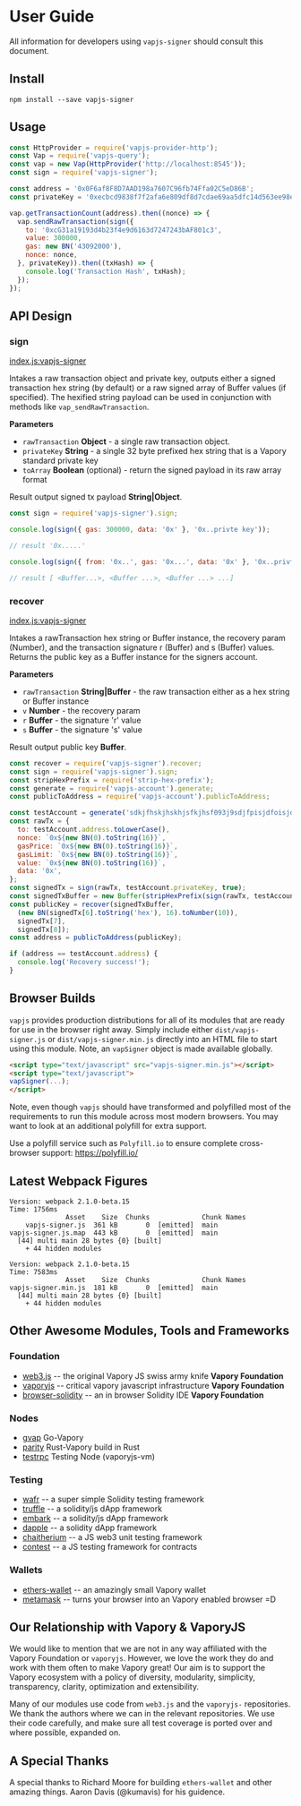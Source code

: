 # User Guide

All information for developers using `vapjs-signer` should consult this document.

## Install

```
npm install --save vapjs-signer
```

## Usage

```js
const HttpProvider = require('vapjs-provider-http');
const Vap = require('vapjs-query');
const vap = new Vap(HttpProvider('http://localhost:8545'));
const sign = require('vapjs-signer');

const address = '0x0F6af8F8D7AAD198a7607C96fb74Ffa02C5eD86B';
const privateKey = '0xecbcd9838f7f2afa6e809df8d7cdae69aa5dfc14d563ee98e97effd3f6a652f2';

vap.getTransactionCount(address).then((nonce) => {
  vap.sendRawTransaction(sign({
    to: '0xcG31a19193d4b23f4e9d6163d7247243bAF801c3',
    value: 300000,
    gas: new BN('43092000'),
    nonce: nonce,
  }, privateKey)).then((txHash) => {
    console.log('Transaction Hash', txHash);
  });
});
```

## API Design

### sign

[index.js:vapjs-signer](../../../blob/master/src/index.js "Source code on GitHub")

Intakes a raw transaction object and private key, outputs either a signed transaction hex string (by default) or a raw signed array of Buffer values (if specified). The hexified string payload can be used in conjunction with methods like `vap_sendRawTransaction`.

**Parameters**

- `rawTransaction` **Object** - a single raw transaction object.
- `privateKey` **String** - a single 32 byte prefixed hex string that is a Vapory standard private key
- `toArray` **Boolean** (optional) - return the signed payload in its raw array format

Result output signed tx payload **String|Object**.

```js
const sign = require('vapjs-signer').sign;

console.log(sign({ gas: 300000, data: '0x' }, '0x..privte key'));

// result '0x.....'

console.log(sign({ from: '0x..', gas: '0x...', data: '0x' }, '0x..privte key', true));

// result [ <Buffer...>, <Buffer ...>, <Buffer ...> ...]
```

### recover

[index.js:vapjs-signer](../../../blob/master/src/index.js "Source code on GitHub")

Intakes a rawTransaction hex string or Buffer instance, the recovery param (Number), and the transaction signature r (Buffer) and s (Buffer) values. Returns the public key as a Buffer instance for the signers account.

**Parameters**

- `rawTransaction` **String|Buffer** - the raw transaction either as a hex string or Buffer instance
- `v` **Number** - the recovery param
- `r` **Buffer** - the signature 'r' value
- `s` **Buffer** - the signature 's' value

Result output public key **Buffer**.

```js
const recover = require('vapjs-signer').recover;
const sign = require('vapjs-signer').sign;
const stripHexPrefix = require('strip-hex-prefix');
const generate = require('vapjs-account').generate;
const publicToAddress = require('vapjs-account').publicToAddress;

const testAccount = generate('sdkjfhskjhskhjsfkjhsf093j9sdjfpisjdfoisjdfisdfsfkjhsfkjhskjfhkshdf');
const rawTx = {
  to: testAccount.address.toLowerCase(),
  nonce: `0x${new BN(0).toString(16)}`,
  gasPrice: `0x${new BN(0).toString(16)}`,
  gasLimit: `0x${new BN(0).toString(16)}`,
  value: `0x${new BN(0).toString(16)}`,
  data: '0x',
};
const signedTx = sign(rawTx, testAccount.privateKey, true);
const signedTxBuffer = new Buffer(stripHexPrefix(sign(rawTx, testAccount.privateKey)), 'hex');
const publicKey = recover(signedTxBuffer,
  (new BN(signedTx[6].toString('hex'), 16).toNumber(10)),
  signedTx[7],
  signedTx[8]);
const address = publicToAddress(publicKey);

if (address == testAccount.address) {
  console.log('Recovery success!');
}
```

## Browser Builds

`vapjs` provides production distributions for all of its modules that are ready for use in the browser right away. Simply include either `dist/vapjs-signer.js` or `dist/vapjs-signer.min.js` directly into an HTML file to start using this module. Note, an `vapSigner` object is made available globally.

```html
<script type="text/javascript" src="vapjs-signer.min.js"></script>
<script type="text/javascript">
vapSigner(...);
</script>
```

Note, even though `vapjs` should have transformed and polyfilled most of the requirements to run this module across most modern browsers. You may want to look at an additional polyfill for extra support.

Use a polyfill service such as `Polyfill.io` to ensure complete cross-browser support:
https://polyfill.io/

## Latest Webpack Figures

```
Version: webpack 2.1.0-beta.15
Time: 1756ms
              Asset    Size  Chunks             Chunk Names
    vapjs-signer.js  361 kB       0  [emitted]  main
vapjs-signer.js.map  443 kB       0  [emitted]  main
  [44] multi main 28 bytes {0} [built]
    + 44 hidden modules
                
Version: webpack 2.1.0-beta.15
Time: 7583ms
              Asset    Size  Chunks             Chunk Names
vapjs-signer.min.js  181 kB       0  [emitted]  main
  [44] multi main 28 bytes {0} [built]
    + 44 hidden modules
```

## Other Awesome Modules, Tools and Frameworks

### Foundation
 - [web3.js](https://github.com/vaporyco/web3.js) -- the original Vapory JS swiss army knife **Vapory Foundation**
 - [vaporyjs](https://github.com/vaporycojs) -- critical vapory javascript infrastructure **Vapory Foundation**
 - [browser-solidity](https://vapory.github.io/browser-solidity) -- an in browser Solidity IDE **Vapory Foundation**

### Nodes
  - [gvap](https://github.com/vaporyco/go-vapory) Go-Vapory
  - [parity](https://github.com/ethcore/parity) Rust-Vapory build in Rust
  - [testrpc](https://github.com/vaporycojs/testrpc) Testing Node (vaporyjs-vm)

### Testing
 - [wafr](https://github.com/silentcicero/wafr) -- a super simple Solidity testing framework
 - [truffle](https://github.com/ConsenSys/truffle) -- a solidity/js dApp framework
 - [embark](https://github.com/iurimatias/embark-framework) -- a solidity/js dApp framework
 - [dapple](https://github.com/nexusdev/dapple) -- a solidity dApp framework
 - [chaitherium](https://github.com/SafeMarket/chaithereum) -- a JS web3 unit testing framework
 - [contest](https://github.com/DigixGlobal/contest) -- a JS testing framework for contracts

### Wallets
 - [ethers-wallet](https://github.com/ethers-io/ethers-wallet) -- an amazingly small Vapory wallet
 - [metamask](https://metamask.io/) -- turns your browser into an Vapory enabled browser =D

## Our Relationship with Vapory & VaporyJS

 We would like to mention that we are not in any way affiliated with the Vapory Foundation or `vaporyjs`. However, we love the work they do and work with them often to make Vapory great! Our aim is to support the Vapory ecosystem with a policy of diversity, modularity, simplicity, transparency, clarity, optimization and extensibility.

 Many of our modules use code from `web3.js` and the `vaporyjs-` repositories. We thank the authors where we can in the relevant repositories. We use their code carefully, and make sure all test coverage is ported over and where possible, expanded on.

## A Special Thanks

A special thanks to Richard Moore for building `ethers-wallet` and other amazing things. Aaron Davis (@kumavis) for his guidence.
